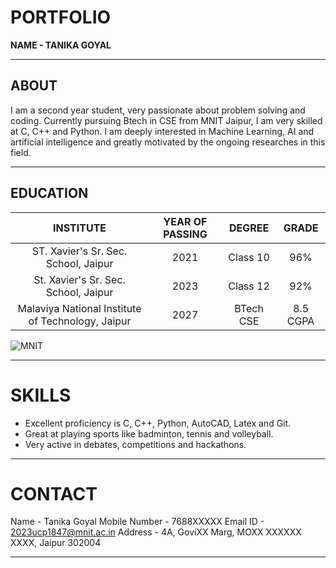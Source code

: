 # PORTFOLIO
**NAME - TANIKA GOYAL**

---

## ABOUT
I am a second year student, very passionate about problem solving and coding. Currently pursuing Btech in CSE from MNIT Jaipur, I am very skilled at C, C++ and Python. I am deeply interested in Machine Learning, AI and artificial intelligence and greatly motivated by the ongoing researches in this field. 


  ---
## EDUCATION
| INSTITUTE | YEAR OF PASSING | DEGREE | GRADE |
| :--: | :--: | :---: | :--: |
| ST. Xavier's Sr. Sec. School, Jaipur | 2021 | Class 10 | 96% |
| St. Xavier's Sr. Sec. School, Jaipur | 2023 | Class 12 | 92% |
| Malaviya National Institute of Technology, Jaipur | 2027 | BTech CSE | 8.5 CGPA |




![MNIT](https://mnit.ac.in/Images/about_images/pb_mnit.jpg)

---

# SKILLS
- Excellent proficiency is C, C++, Python, AutoCAD, Latex and Git.
- Great at playing sports like badminton, tennis and volleyball.
- Very active in debates, competitions and hackathons.

---

# CONTACT 
Name - Tanika Goyal
Mobile Number - 7688XXXXX
Email ID - 2023ucp1847@mnit.ac.in
Address - 4A, GoviXX Marg, MOXX XXXXXX XXXX, Jaipur 302004

---




